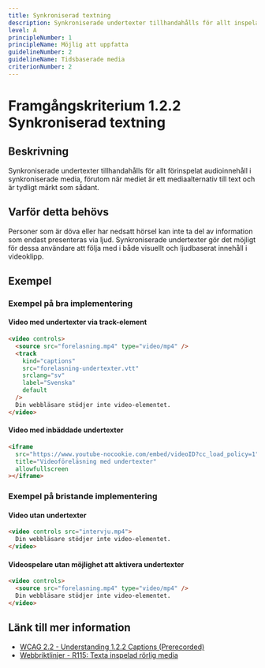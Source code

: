 ```yaml
---
title: Synkroniserad textning
description: Synkroniserade undertexter tillhandahålls för allt inspelat audioinnehåll i synkroniserade media.
level: A
principleNumber: 1
principleName: Möjlig att uppfatta
guidelineNumber: 2
guidelineName: Tidsbaserade media
criterionNumber: 2
---
```


# Framgångskriterium 1.2.2 Synkroniserad textning

## Beskrivning

Synkroniserade undertexter tillhandahålls för allt förinspelat audioinnehåll i synkroniserade media, förutom när mediet är ett mediaalternativ till text och är tydligt märkt som sådant.

## Varför detta behövs

Personer som är döva eller har nedsatt hörsel kan inte ta del av information som endast presenteras via ljud. Synkroniserade undertexter gör det möjligt för dessa användare att följa med i både visuellt och ljudbaserat innehåll i videoklipp.

## Exempel

### Exempel på bra implementering

#### Video med undertexter via track-element

```html
<video controls>
  <source src="forelasning.mp4" type="video/mp4" />
  <track
    kind="captions"
    src="forelasning-undertexter.vtt"
    srclang="sv"
    label="Svenska"
    default
  />
  Din webbläsare stödjer inte video-elementet.
</video>
```

#### Video med inbäddade undertexter

```html
<iframe
  src="https://www.youtube-nocookie.com/embed/videoID?cc_load_policy=1"
  title="Videoföreläsning med undertexter"
  allowfullscreen
></iframe>
```

### Exempel på bristande implementering

#### Video utan undertexter

```html
<video controls src="intervju.mp4">
  Din webbläsare stödjer inte video-elementet.
</video>
```

#### Videospelare utan möjlighet att aktivera undertexter

```html
<video controls>
  <source src="forelasning.mp4" type="video/mp4" />
  Din webbläsare stödjer inte video-elementet.
</video>
```

## Länk till mer information

- [WCAG 2.2 - Understanding 1.2.2 Captions (Prerecorded)](https://www.w3.org/WAI/WCAG22/Understanding/captions-prerecorded.html)
- [Webbriktlinjer - R115: Texta inspelad rörlig media](https://www.digg.se/webbriktlinjer/alla-webbriktlinjer/texta-inspelad-rorlig-media)
